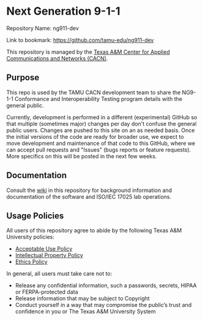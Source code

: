 # Next Generation 9-1-1

Repository Name:	ng911-dev

Link to bookmark:	https://github.com/tamu-edu/ng911-dev

This repository is managed by the [Texas A&M Center for Applied Communications and Networks (CACN)](https://cacn.tamus.edu).

## Purpose
This repo is used by the TAMU CACN development team to share the NG9-1-1 Conformance and Interoperability Testing program details with the general public.

Currently, development is performed in a different (experimental) GitHub so that multiple (sometimes major) changes per day don't confuse the general public users.  Changes are pushed to this site on an as needed basis.  Once the initial versions of the code are ready for broader use, we expect to move development and maintenance of that code to this GitHub, where we can accept pull requests and "Issues" (bugs reports or feature requests). More specifics on this will be posted in the next few weeks.

## Documentation
Consult the [wiki](https://github.com/tamu-edu/ng911-dev/wiki) in this repository for background information and documentation of the software and ISO/IEC 17025 lab operations.

## Usage Policies

All users of this repository agree to abide by the following Texas A&M University policies:
* [Acceptable Use Policy](https://rules-saps.tamu.edu/PDFs/29.01.03.M0.02.pdf)
* [Intellectual Property Policy](https://rules-saps.tamu.edu/PDFs/17.01.07.M0.01.pdf)
* [Ethics Policy](https://policies.tamus.edu/07-01.pdf)

In general, all users must take care not to:
* Release any confidential information, such a passwords, secrets, HIPAA or FERPA-protected data
* Release information that may be subject to Copyright
* Conduct yourself in a way that may compromise the public’s trust and confidence in you or The Texas A&M University System
